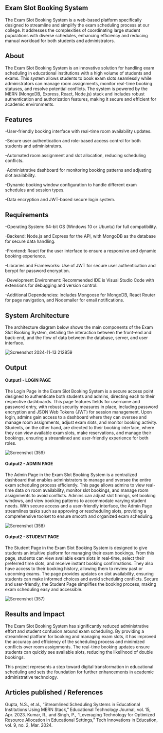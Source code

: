 ## Exam Slot Booking System

The Exam Slot Booking System is a web-based platform specifically designed to streamline and simplify the exam scheduling process at our college. It addresses the complexities of coordinating large student populations with diverse schedules, enhancing efficiency and reducing manual workload for both students and administrators.

## About

The Exam Slot Booking System is an innovative solution for handling exam scheduling in educational institutions with a high volume of students and exams. This system allows students to book exam slots seamlessly while administrators can manage room assignments, monitor real-time booking statuses, and resolve potential conflicts. The system is powered by the MERN (MongoDB, Express, React, Node.js) stack and includes robust authentication and authorization features, making it secure and efficient for academic environments.

## Features

-User-friendly booking interface with real-time room availability updates.

-Secure user authentication and role-based access control for both students and administrators.

-Automated room assignment and slot allocation, reducing scheduling conflicts.

-Administrative dashboard for monitoring booking patterns and adjusting slot availability.

-Dynamic booking window configuration to handle different exam schedules and session types.

-Data encryption and JWT-based secure login system.

## Requirements

-Operating System: 64-bit OS (Windows 10 or Ubuntu) for full compatibility.

-Backend: Node.js and Express for the API, with MongoDB as the database for secure data handling.

-Frontend: React for the user interface to ensure a responsive and dynamic booking experience.

-Libraries and Frameworks: Use of JWT for secure user authentication and bcrypt for password encryption.

-Development Environment: Recommended IDE is Visual Studio Code with extensions for debugging and version control.

-Additional Dependencies: Includes Mongoose for MongoDB, React Router for page navigation, and Nodemailer for email notifications.


## System Architecture

The architecture diagram below shows the main components of the Exam Slot Booking System, detailing the interaction between the front-end and back-end, and the flow of data between the database, server, and user interface.

![Screenshot 2024-11-13 212859](https://github.com/user-attachments/assets/0425b58e-babb-4e8d-8562-d683e6eb395d)


## Output

<!--Embed the Output picture at respective places as shown below as shown below-->
#### Output1 - LOGIN PAGE


The Login Page in the Exam Slot Booking System is a secure access point designed to authenticate both students and admins, directing each to their respective dashboards. This page features fields for username and password entry, with robust security measures in place, including password encryption and JSON Web Tokens (JWT) for session management. Upon login, admins gain access to a dashboard where they can oversee and manage room assignments, adjust exam slots, and monitor booking activity. Students, on the other hand, are directed to their booking interface, where they can view available exam slots, make reservations, and manage their bookings, ensuring a streamlined and user-friendly experience for both roles.


![Screenshot (359)](https://github.com/user-attachments/assets/d7f94c60-864e-478c-a638-24713fc06cda)


#### Output2 - ADMIN PAGE
The Admin Page in the Exam Slot Booking System is a centralized dashboard that enables administrators to manage and oversee the entire exam scheduling process efficiently. This page allows admins to view real-time data on room availability, monitor slot bookings, and manage room assignments to avoid conflicts. Admins can adjust slot timings, set booking windows, and view booking patterns to accommodate varying student needs. With secure access and a user-friendly interface, the Admin Page streamlines tasks such as approving or rescheduling slots, providing a comprehensive toolset to ensure smooth and organized exam scheduling.

![Screenshot (358)](https://github.com/user-attachments/assets/0f1c1871-87b9-4750-b2c6-60dd43fe8266)


#### Output2 - STUDENT PAGE
The Student Page in the Exam Slot Booking System is designed to give students an intuitive platform for managing their exam bookings. From this page, students can view available exam slots in real-time, select their preferred time slots, and receive instant booking confirmations. They also have access to their booking history, allowing them to review past or upcoming exams. The page provides updates on slot availability, ensuring students can make informed choices and avoid scheduling conflicts. Secure and user-friendly, the Student Page simplifies the booking process, making exam scheduling easy and accessible.

![Screenshot (357)](https://github.com/user-attachments/assets/c6ce43f7-5186-48ac-9dc2-ad3feaad5de6)




## Results and Impact
The Exam Slot Booking System has significantly reduced administrative effort and student confusion around exam scheduling. By providing a streamlined platform for booking and managing exam slots, it has improved the accuracy and efficiency of the scheduling process and minimized conflicts over room assignments. The real-time booking updates ensure students can quickly see available slots, reducing the likelihood of double bookings.

This project represents a step toward digital transformation in educational scheduling and sets the foundation for further enhancements in academic administrative technology.

## Articles published / References
Gupta, N.S., et al., “Streamlined Scheduling Systems in Educational Institutions Using MERN Stack,” Educational Technology Journal, vol. 15, Apr. 2023.
Kumar, R., and Singh, P., “Leveraging Technology for Optimized Resource Allocation in Educational Settings,” Tech Innovations in Education, vol. 9, no. 2, Mar. 2024.




